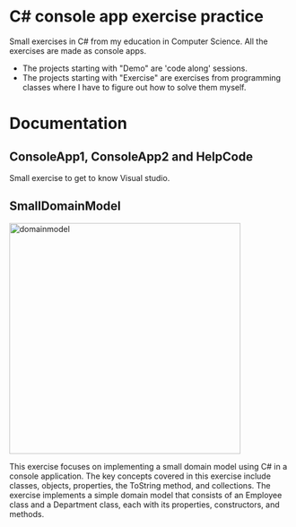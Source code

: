 # C# console app exercise practice
Small exercises in C# from my education in Computer Science. All the exercises are made as console apps.

- The projects starting with "Demo" are 'code along' sessions.
- The projects starting with "Exercise" are exercises from programming classes where I have to figure out how to solve them myself.

# Documentation
## ConsoleApp1, ConsoleApp2 and HelpCode
Small exercise to get to know Visual studio.

## SmallDomainModel
<img width="412" alt="domainmodel" src="https://github.com/user-attachments/assets/70529493-5816-4e45-b180-eb6ea5a8095e">

This exercise focuses on implementing a small domain model using C# in a console application. The key concepts covered in this exercise include classes, objects, properties, the ToString method, and collections. The exercise implements a simple domain model that consists of an Employee class and a Department class, each with its properties, constructors, and methods.


